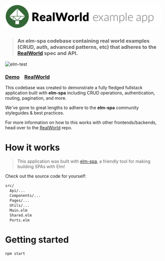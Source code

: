 # ![RealWorld Example App](logo.png)

> ### An __elm-spa__ codebase containing real world examples (CRUD, auth, advanced patterns, etc) that adheres to the [RealWorld](https://github.com/gothinkster/realworld) spec and API.

![elm-test](https://github.com/ryannhg/elm-spa-realworld/workflows/elm-test/badge.svg?branch=master)

### [Demo](https://elm-spa-spa-example.netlify.app/)&nbsp;&nbsp;&nbsp;&nbsp;[RealWorld](https://github.com/gothinkster/realworld)


This codebase was created to demonstrate a fully fledged fullstack application built with **elm-spa** including CRUD operations, authentication, routing, pagination, and more.

We've gone to great lengths to adhere to the **elm-spa** community styleguides & best practices.

For more information on how to this works with other frontends/backends, head over to the [RealWorld](https://github.com/gothinkster/realworld) repo.


# How it works

> This application was built with [elm-spa](https://elm-spa.dev), a friendly tool for making building SPAs with Elm!

Check out the source code for yourself:

```
src/
  Api/...
  Components/...
  Pages/...
  Utils/...
  Main.elm
  Shared.elm
  Ports.elm
```

# Getting started

```
npm start
```
